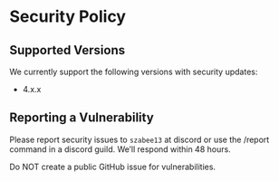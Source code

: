 # Security Policy

## Supported Versions
We currently support the following versions with security updates:
- 4.x.x

## Reporting a Vulnerability
Please report security issues to `szabee13` at discord or use the /report command in a discord guild.
We’ll respond within 48 hours.

Do NOT create a public GitHub issue for vulnerabilities.
